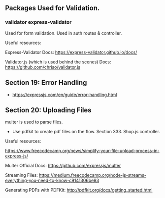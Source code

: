 ## Packages Used for Validation.

### validator express-validator

Used for form validation. Used in auth routes & controller.

Useful resources:

Express-Validator Docs: https://express-validator.github.io/docs/

Validator.js (which is used behind the scenes) Docs: https://github.com/chriso/validator.js

## Section 19: Error Handling

- https://expressjs.com/en/guide/error-handling.html

## Section 20: Uploading Files

multer is used to parse files.

- Use pdfkit to create pdf files on the flow. Section 333. Shop.js controller.

Useful resources:

https://www.freecodecamp.org/news/simplify-your-file-upload-process-in-express-js/

Multer Official Docs: https://github.com/expressjs/multer

Streaming Files: https://medium.freecodecamp.org/node-js-streams-everything-you-need-to-know-c9141306be93

Generating PDFs with PDFKit: http://pdfkit.org/docs/getting_started.html
